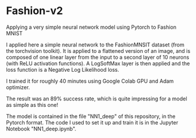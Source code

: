 # Fashion-v2
Applying a very simple neural network model using Pytorch to Fashion MNIST

I applied here a simple neural network to the FashionMNSIT dataset (from the torchvision toolkit).
It is applied to a flattened version of an image, and is composed of one linear layer from the input to a second layer of 10 neurons (with ReLU activation functions).
A LogSoftMax layer is then applied and the loss function is a Negative Log Likelihood loss.

I trained it for roughly 40 minutes using Google Colab GPU and Adam optimizer.

The result was an 89% success rate, which is quite impressing for a model as simple as this one!

The model is contained in the file "NN1_deep" of this repository, in the Pytorch format.
The code I used to set it up and train it is in the Jupyter Notebook "NN1_deep.ipynb".
